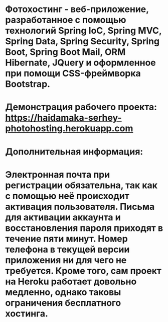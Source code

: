 # Фотохостинг - веб-приложение, разработанное с помощью технологий Spring IoC, Spring MVC, Spring Data, Spring Security, Spring Boot, Spring Boot Mail, ORM Hibernate, JQuery и оформленное при помощи CSS-фреймворка Bootstrap.

# Демонстрация рабочего проекта: https://haidamaka-serhey-photohosting.herokuapp.com

# Дополнительная информация:
# Электронная почта при регистрации обязательна, так как с помощью неё происходит активация пользователя. Письма для активации аккаунта и восстановления пароля приходят в течение пяти минут. Номер телефона в текущей версии приложения ни для чего не требуется. Кроме того, сам проект на Heroku работает довольно медленно, однако таковы ограничения бесплатного хостинга.
